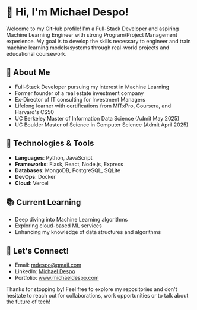 # 👋 Hi, I'm Michael Despo!

Welcome to my GitHub profile! I'm a Full-Stack Developer and aspiring Machine Learning Engineer with strong Program/Project Management experience. My goal is to develop the skills necessary to engineer and train machine learning models/systems through real-world projects and educational coursework.

## 🚀 About Me
- Full-Stack Developer pursuing my interest in Machine Learning
- Former founder of a real estate investment company
- Ex-Director of IT consulting for Investment Managers
- Lifelong learner with certifications from MITxPro, Coursera, and Harvard's CS50
- UC Berkeley Master of Information Data Science (Admit May 2025)
- UC Boulder Master of Science in Computer Science (Admit April 2025)

## 🔧 Technologies & Tools
- **Languages**: Python, JavaScript
- **Frameworks**: Flask, React, Node.js, Express
- **Databases**: MongoDB, PostgreSQL, SQLite
- **DevOps**: Docker
- **Cloud**: Vercel

## 📚 Current Learning
- Deep diving into Machine Learning algorithms
- Exploring cloud-based ML services
- Enhancing my knowledge of data structures and algorithms

## 🤝 Let's Connect!
- Email: [mdespo@gmail.com](mailto:mdespo@gmail.com)
- LinkedIn: [Michael Despo](https://www.linkedin.com/in/michaeldespo/)
- Portfolio: www.michaeldespo.com

Thanks for stopping by! Feel free to explore my repositories and don't hesitate to reach out for collaborations, work opportunities or to talk about the future of tech!
